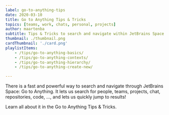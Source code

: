 ```yaml
---
label: go-to-anything-tips
date: 2020-03-10
title: Go to Anything Tips & Tricks
topics: [teams, work, chats, personal, projects]
author: maartenba
subtitle: Tips & Tricks to search and navigate within JetBrains Space
thumbnail: ./thumbnail.png
cardThumbnail: './card.png'
playlistItems:
    - /tips/go-to-anything-basics/
    - /tips/go-to-anything-contexts/
    - /tips/go-to-anything-hierarchy/
    - /tips/go-to-anything-create-new/

---
```



There is a fast and powerful way to search and navigate through JetBrains Space: Go to Anything. It lets us search for people, teams, projects, chat, repositories, code, ..., and lets us quickly jump to results!

Learn all about it in the Go to Anything Tips & Tricks.
